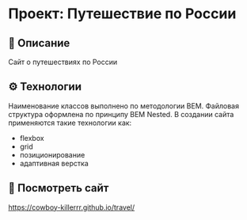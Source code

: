 # Проект: Путешествие по России

## 📝 Описание
Сайт о путешествиях по России

## ⚙️ Технологии
Наименование классов выполнено по методологии BEM. Файловая структура оформлена по принципу BEM Nested. В создании сайта применяются такие технологии как:
- flexbox
- grid
- позиционирование
- адаптивная верстка

## 👀 Посмотреть сайт
https://cowboy-killerrr.github.io/travel/
